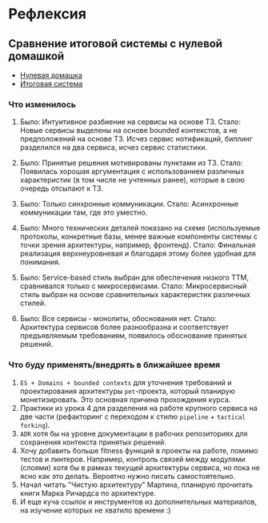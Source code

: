 # Рефлексия

## Сравнение итоговой системы с нулевой домашкой
- [Нулевая домашка](https://github.com/alkurbatov/systems-analysis/blob/week0/system/mcf-diag.drawio.svg)
- [Итоговая система](https://github.com/alkurbatov/systems-analysis/blob/main/system/FinalArch.svg)

### Что изменилось
1. Было: Интуитивное разбиение на сервисы на основе ТЗ. 
   Стало: Новые сервисы выделены на основе bounded контекстов, а не предположений на основе ТЗ. Исчез сервис нотификаций, биллинг разделился на два сервиса, исчез сервис статистики.

2. Было: Принятые решения мотивированы пунктами из ТЗ.
   Стало: Появилась хорошая аргументация с использованием различных характеристик (в том числе не учтенных ранее), которые в свою очередь отсылают к ТЗ.
   
3. Было: Только синхронные коммуникации.
   Стало: Асинхронные коммуникации там, где это уместно.
   
4. Было: Много технических деталей показано на схеме (используемые протоколы, конкретные базы, менее важные компоненты системы с точки зрения архитектуры, например, фронтенд).
   Стало: Финальная реализация верхнеуровневая и благодаря этому более удобная для понимания.

5. Было: Service-based стиль выбран для обеспечения низкого ТТМ, сравнивался только с микросервисами.
   Стало: Микросервисный стиль выбран на основе сравнительных характеристик различных стилей.

6. Было: Все сервисы - монолиты, обоснования нет.
   Стало: Архитектура сервисов более разнообразна и соответствует предъявляемым требованиям, появилось обоснование принятых решений.

### Что буду применять/внедрять в ближайшее время
1. `ES + Domains + bounded contexts` для уточнения требований и проектирования архитектуры `pet`-проекта, который планирую монетизировать. Это основная причина прохождения курса.
2. Практики из урока 4 для разделения на работе крупного сервиса на две части (рефакторинг с переходом к стилю `pipeline` + `tactical forking`).
3. `ADR` хотя бы на уровне документации в рабочих репозиториях для сохранения контекста принятых решений.
4. Хочу добавить больше fitness функций в проекты на работе, помимо тестов и линтеров. Например, контроль связей между модулями (слоями) хотя бы в рамках текущей архитектуры сервиса, но пока не ясно как это делать. Вероятно нужно писать самостоятельно.
5. Начал читать "Чистую архитектуру" Мартина, планирую прочитать книги Марка Ричардса по архитектуре.
5. И еще куча ссылок и инструментов из дополнительных материалов, на изучение которых не хватило времени :)

